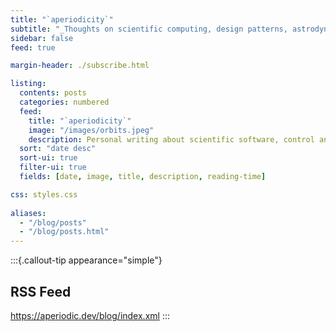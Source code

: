 ```yaml
---
title: "`aperiodicity`"
subtitle: "_Thoughts on scientific computing, design patterns, astrodynamics, & controls._"
sidebar: false
feed: true

margin-header: ./subscribe.html

listing:
  contents: posts
  categories: numbered
  feed:
    title: "`aperiodicity`"
    image: "/images/orbits.jpeg"
    description: Personal writing about scientific software, control and systems theory, and the politics.
  sort: "date desc"
  sort-ui: true
  filter-ui: true
  fields: [date, image, title, description, reading-time]

css: styles.css
  
aliases:
  - "/blog/posts"
  - "/blog/posts.html"
---
```


:::{.callout-tip appearance="simple"}
## RSS Feed
<https://aperiodic.dev/blog/index.xml>
:::
